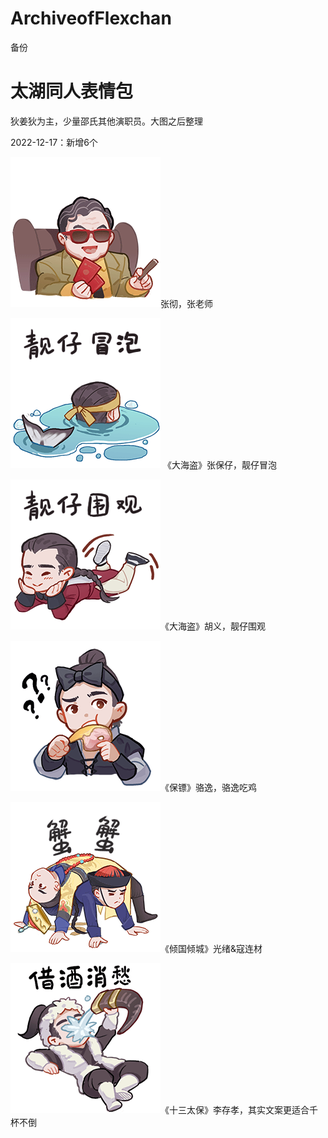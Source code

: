 # ArchiveofFlexchan
备份

# 太湖同人表情包

狄姜狄为主，少量邵氏其他演职员。大图之后整理

2022-12-17：新增6个

![给你红包](assets/README_img/给你红包.gif)张彻，张老师

![靓仔冒泡](assets/README_img/靓仔冒泡.gif) 《大海盗》张保仔，靓仔冒泡

![靓仔围观](assets/README_img/靓仔围观.gif)《大海盗》胡义，靓仔围观

![骆逸吃鸡](assets/README_img/骆逸吃鸡.gif)《保镖》骆逸，骆逸吃鸡

![蟹蟹](assets/README_img/蟹蟹.gif)《倾国倾城》光绪&寇连材



![借酒消愁](assets/README_img/借酒消愁.gif)《十三太保》李存孝，其实文案更适合千杯不倒
